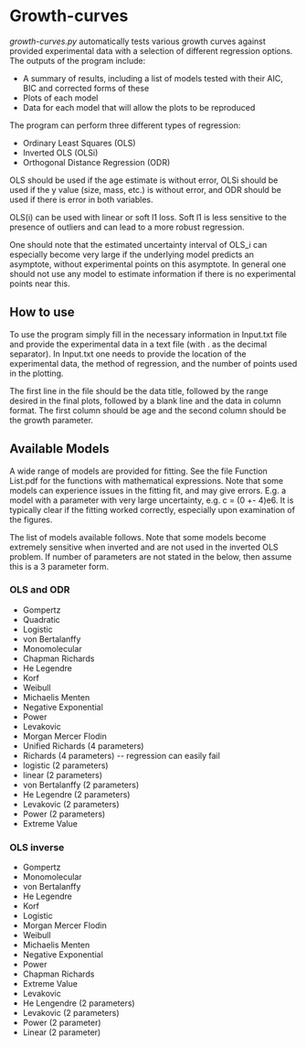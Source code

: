 # Growth-curves
_growth-curves.py_ automatically tests various growth curves against provided experimental data with a selection of different regression options. The outputs of the program include:

 - A summary of results, including a list of models tested with their AIC, BIC and corrected forms of these
 - Plots of each model
 - Data for each model that will allow the plots to be reproduced

The program can perform three different types of regression:
	
 - Ordinary Least Squares (OLS)
 - Inverted OLS (OLSi)
 - Orthogonal Distance Regression (ODR)

OLS should be used if the age estimate is without error, OLSi should be used if the y value (size, mass, etc.) is without error, and ODR should be used if there is error in both variables.

OLS(i) can be used with linear or soft l1 loss. Soft l1 is less sensitive to the presence of outliers and can lead to a more robust regression.

One should note that the estimated uncertainty interval of OLS_i can especially become very large if the underlying model predicts an asymptote, without experimental points on this asymptote. In general one should not use any model to estimate information if there is no experimental points near this.
  
## How to use
To use the program simply fill in the necessary information in Input.txt file and provide the experimental data in a text file (with . as the decimal separator). In Input.txt one needs to provide the location of the experimental data, the method of regression, and the number of points used in the plotting.

The first line in the file should be the data title, followed by the range desired in the final plots, followed by a blank line and the data in column format. The first column should be age and the second column should be the growth parameter.

## Available Models

A wide range of models are provided for fitting. See the file Function List.pdf for the functions with mathematical expressions. Note that some models can experience issues in the fitting fit, and may give errors. E.g. a model with a parameter with very large uncertainty, e.g. c = (0 +- 4)e6. It is typically clear if the fitting worked correctly, especially upon examination of the figures.

The list of models available follows. Note that some models become extremely sensitive when inverted and are not used in the inverted OLS problem. If number of parameters are not stated in the below, then assume this is a 3 parameter form.
### OLS and ODR

 - Gompertz
 - Quadratic
 - Logistic
 - von Bertalanffy
 - Monomolecular
 - Chapman Richards
 - He Legendre
 - Korf
 - Weibull
 - Michaelis Menten
 - Negative Exponential
 - Power
 - Levakovic
 - Morgan Mercer Flodin
 - Unified Richards (4 parameters)
 - Richards (4 parameters) -- regression can easily fail
 - logistic (2 parameters)
 - linear (2 parameters)
 - von Bertalanffy (2 parameters)
 - He Legendre (2 parameters)
 - Levakovic (2 parameters)
 - Power (2 parameters)
 - Extreme Value
 
 
### OLS inverse

 - Gompertz
 - Monomolecular
 - von Bertalanffy
 - He Legendre
 - Korf
 - Logistic
 - Morgan Mercer Flodin
 - Weibull
 - Michaelis Menten
 - Negative Exponential
 - Power
 - Chapman Richards
 - Extreme Value
 - Levakovic
 - He Lengendre (2 parameters)
 - Levakovic (2 parameters)  
 - Power (2 parameter)
 - Linear (2 parameter)
 
 
